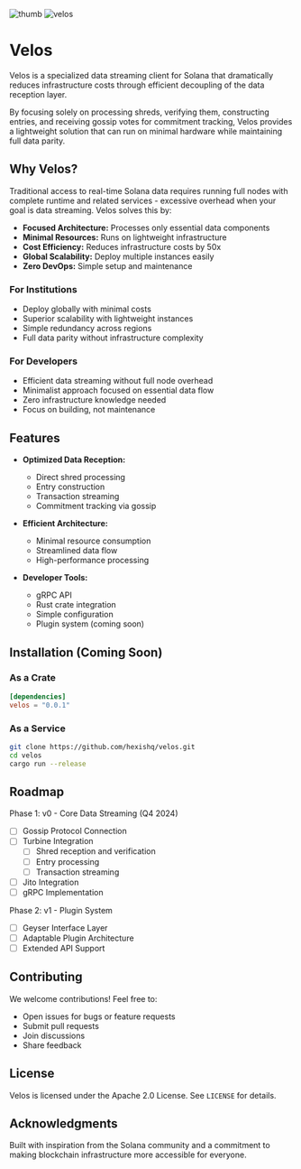 ![thumb](https://github.com/user-attachments/assets/900efffb-c453-44c1-bda8-a22fb5ce0dfa)
![velos](https://github.com/user-attachments/assets/bdc33f74-3873-4a35-8362-3855fd4729ff)

# Velos

Velos is a specialized data streaming client for Solana that dramatically reduces infrastructure costs through efficient decoupling of the data reception layer.

By focusing solely on processing shreds, verifying them, constructing entries, and receiving gossip votes for commitment tracking, Velos provides a lightweight solution that can run on minimal hardware while maintaining full data parity.

## Why Velos?

Traditional access to real-time Solana data requires running full nodes with complete runtime and related services - excessive overhead when your goal is data streaming. Velos solves this by:

- **Focused Architecture:** Processes only essential data components
- **Minimal Resources:** Runs on lightweight infrastructure
- **Cost Efficiency:** Reduces infrastructure costs by 50x
- **Global Scalability:** Deploy multiple instances easily
- **Zero DevOps:** Simple setup and maintenance

### For Institutions

- Deploy globally with minimal costs
- Superior scalability with lightweight instances
- Simple redundancy across regions
- Full data parity without infrastructure complexity

### For Developers

- Efficient data streaming without full node overhead
- Minimalist approach focused on essential data flow
- Zero infrastructure knowledge needed
- Focus on building, not maintenance

## Features

- **Optimized Data Reception:**
  - Direct shred processing
  - Entry construction
  - Transaction streaming
  - Commitment tracking via gossip
- **Efficient Architecture:**

  - Minimal resource consumption
  - Streamlined data flow
  - High-performance processing

- **Developer Tools:**
  - gRPC API
  - Rust crate integration
  - Simple configuration
  - Plugin system (coming soon)

## Installation (Coming Soon)

### As a Crate

```toml
[dependencies]
velos = "0.0.1"
```

### As a Service

```bash
git clone https://github.com/hexishq/velos.git
cd velos
cargo run --release
```

## Roadmap

Phase 1: v0 - Core Data Streaming (Q4 2024)

- [ ] Gossip Protocol Connection
- [ ] Turbine Integration
  - [ ] Shred reception and verification
  - [ ] Entry processing
  - [ ] Transaction streaming
- [ ] Jito Integration
- [ ] gRPC Implementation

Phase 2: v1 - Plugin System

- [ ] Geyser Interface Layer
- [ ] Adaptable Plugin Architecture
- [ ] Extended API Support

## Contributing

We welcome contributions! Feel free to:

- Open issues for bugs or feature requests
- Submit pull requests
- Join discussions
- Share feedback

## License

Velos is licensed under the Apache 2.0 License. See `LICENSE` for details.

## Acknowledgments

Built with inspiration from the Solana community and a commitment to making blockchain infrastructure more accessible for everyone.
